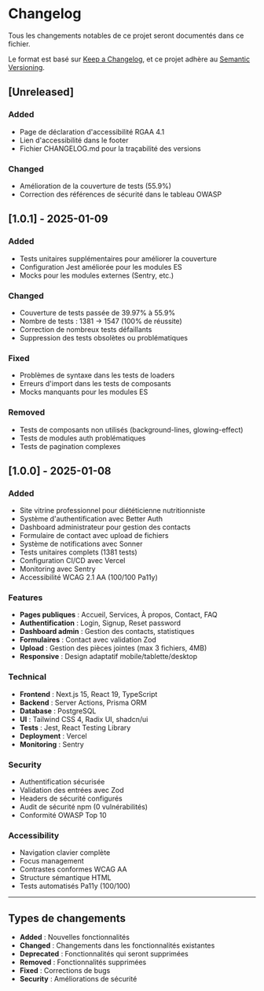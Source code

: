 # Changelog

Tous les changements notables de ce projet seront documentés dans ce fichier.

Le format est basé sur [Keep a Changelog](https://keepachangelog.com/fr/1.0.0/),
et ce projet adhère au [Semantic Versioning](https://semver.org/lang/fr/).

## [Unreleased]

### Added

- Page de déclaration d'accessibilité RGAA 4.1
- Lien d'accessibilité dans le footer
- Fichier CHANGELOG.md pour la traçabilité des versions

### Changed

- Amélioration de la couverture de tests (55.9%)
- Correction des références de sécurité dans le tableau OWASP

## [1.0.1] - 2025-01-09

### Added

- Tests unitaires supplémentaires pour améliorer la couverture
- Configuration Jest améliorée pour les modules ES
- Mocks pour les modules externes (Sentry, etc.)

### Changed

- Couverture de tests passée de 39.97% à 55.9%
- Nombre de tests : 1381 → 1547 (100% de réussite)
- Correction de nombreux tests défaillants
- Suppression des tests obsolètes ou problématiques

### Fixed

- Problèmes de syntaxe dans les tests de loaders
- Erreurs d'import dans les tests de composants
- Mocks manquants pour les modules ES

### Removed

- Tests de composants non utilisés (background-lines, glowing-effect)
- Tests de modules auth problématiques
- Tests de pagination complexes

## [1.0.0] - 2025-01-08

### Added

- Site vitrine professionnel pour diététicienne nutritionniste
- Système d'authentification avec Better Auth
- Dashboard administrateur pour gestion des contacts
- Formulaire de contact avec upload de fichiers
- Système de notifications avec Sonner
- Tests unitaires complets (1381 tests)
- Configuration CI/CD avec Vercel
- Monitoring avec Sentry
- Accessibilité WCAG 2.1 AA (100/100 Pa11y)

### Features

- **Pages publiques** : Accueil, Services, À propos, Contact, FAQ
- **Authentification** : Login, Signup, Reset password
- **Dashboard admin** : Gestion des contacts, statistiques
- **Formulaires** : Contact avec validation Zod
- **Upload** : Gestion des pièces jointes (max 3 fichiers, 4MB)
- **Responsive** : Design adaptatif mobile/tablette/desktop

### Technical

- **Frontend** : Next.js 15, React 19, TypeScript
- **Backend** : Server Actions, Prisma ORM
- **Database** : PostgreSQL
- **UI** : Tailwind CSS 4, Radix UI, shadcn/ui
- **Tests** : Jest, React Testing Library
- **Deployment** : Vercel
- **Monitoring** : Sentry

### Security

- Authentification sécurisée
- Validation des entrées avec Zod
- Headers de sécurité configurés
- Audit de sécurité npm (0 vulnérabilités)
- Conformité OWASP Top 10

### Accessibility

- Navigation clavier complète
- Focus management
- Contrastes conformes WCAG AA
- Structure sémantique HTML
- Tests automatisés Pa11y (100/100)

---

## Types de changements

- **Added** : Nouvelles fonctionnalités
- **Changed** : Changements dans les fonctionnalités existantes
- **Deprecated** : Fonctionnalités qui seront supprimées
- **Removed** : Fonctionnalités supprimées
- **Fixed** : Corrections de bugs
- **Security** : Améliorations de sécurité
